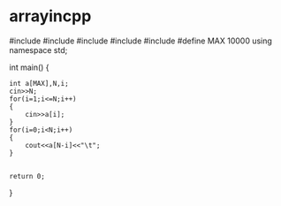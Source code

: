 # arrayincpp
#include <cmath>
#include <cstdio>
#include <vector>
#include <iostream>
#include <algorithm>
#define MAX 10000
using namespace std;


int main() {
      
    
    int a[MAX],N,i;
    cin>>N;
    for(i=1;i<=N;i++)
    {
        cin>>a[i];
    }
    for(i=0;i<N;i++)
    {
        cout<<a[N-i]<<"\t";
    }
    
     
    return 0;
}
